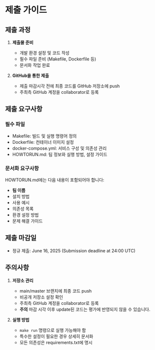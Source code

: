 # 제출 가이드

## 제출 과정

1. **제출물 준비**
   - 개발 환경 설정 및 코드 작성
   - 필수 파일 준비 (Makefile, Dockerfile 등)
   - 문서화 작업 완료

2. **GitHub을 통한 제출**
   - 제출 마감시각 전에 최종 코드를 GitHub 저장소에 push
   - 주최측 GitHub 계정을 collaborator로 등록

## 제출 요구사항

### 필수 파일

- Makefile: 빌드 및 실행 명령어 정의
- Dockerfile: 컨테이너 이미지 설정
- docker-compose.yml: 서비스 구성 및 의존성 관리
- HOWTORUN.md: 팀 정보와 실행 방법, 설정 가이드

### 문서화 요구사항

HOWTORUN.md에는 다음 내용이 포함되어야 합니다:
- **팀 이름**
- 설치 방법
- 사용 예시
- 의존성 목록
- 환경 설정 방법
- 문제 해결 가이드

## 제출 마감일

- 정규 제출: June 16, 2025 (Submission deadline at 24:00 UTC)

## 주의사항

1. **저장소 관리**
   - main/master 브랜치에 최종 코드 push
   - 비공개 저장소 설정 확인
   - 주최측 GitHub 계정을 collaborator로 등록
   - **주의** 마감 시각 이후 update된 코드는 평가에 반영되지 않을 수 있습니다.

2. **실행 방법**
   - `make run` 명령으로 실행 가능해야 함
   - 특수한 설정이 필요한 경우 상세히 문서화
   - 모든 의존성은 requirements.txt에 명시

